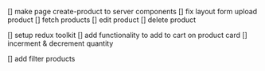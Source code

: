 [] make page create-product to server components
[] fix layout form upload product
[] fetch products
[] edit product
[] delete product

[] setup redux toolkit
[] add functionality to add to cart on product card
[] incerment & decrement quantity

[] add filter products
